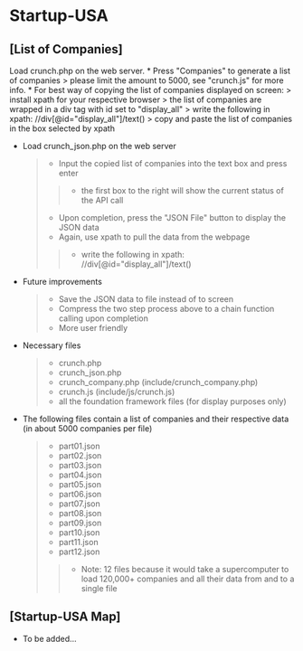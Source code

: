 Startup-USA
===========

## [List of Companies]

Load crunch.php on the web server.
	* Press "Companies" to generate a list of companies
	> please limit the amount to 5000, see "crunch.js" for more info.
	* For best way of copying the list of companies displayed on screen:
	> install xpath for your respective browser
	> the list of companies are wrapped in a div tag with id set to "display_all"
	> write the following in xpath: //div[@id="display_all"]/text()
	> copy and paste the list of companies in the box selected by xpath

* Load crunch_json.php on the web server
	> * Input the copied list of companies into the text box and press enter
	> > * the first box to the right will show the current status of the API call
	> * Upon completion, press the "JSON File" button to display the JSON data
	> * Again, use xpath to pull the data from the webpage
	> > * write the following in xpath: //div[@id="display_all"]/text()

* Future improvements
	> * Save the JSON data to file instead of to screen
	> * Compress the two step process above to a chain function calling upon completion
	> * More user friendly

* Necessary files
	> * crunch.php
	> * crunch_json.php
	> * crunch_company.php (include/crunch_company.php)
	> * crunch.js (include/js/crunch.js)
	> * all the foundation framework files (for display purposes only)

* The following files contain a list of companies and their respective data (in about 5000 companies per file)
	> * part01.json
	> * part02.json
	> * part03.json
	> * part04.json
	> * part05.json
	> * part06.json
	> * part07.json
	> * part08.json
	> * part09.json
	> * part10.json
	> * part11.json
	> * part12.json
	> > * Note: 12 files because it would take a supercomputer to load 120,000+ companies and all their data from and to a single file

## [Startup-USA Map]
* To be added...